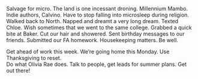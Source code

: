 Salvage for micro. The land is one incessant droning. Millennium Mambo. Indie authors, Calvino. Have to stop falling into microsleep during religion. Walked back to North. Napped and dreamt a very long dream. Texted Chloe. Wish sometimes that we went to the same college. Grabbed a quick bite at Baker. Cut our hair and showered. Sent birthday messages to our friends. Submitted our FA homework. Housekeeping matters. Be well.

Get ahead of work this week. We’re going home this Monday. Use Thanksgiving to reset.   
Do what Olivia Rae does. Talk to people, get leads for summer plans. Get out there\!
